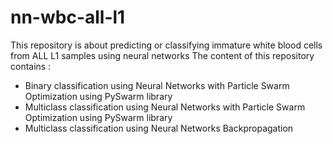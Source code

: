 # nn-wbc-all-l1
This repository is about predicting or classifying immature white blood cells from ALL L1 samples using neural networks
The content of this repository contains :
- Binary classification using Neural Networks with Particle Swarm Optimization using PySwarm library
- Multiclass classification using Neural Networks with Particle Swarm Optimization using PySwarm library
- Multiclass classification using Neural Networks Backpropagation
